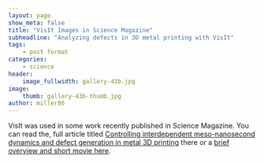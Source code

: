 ```yaml
---
layout: page
show_meta: false
title: "VisIt Images in Science Magazine"
subheadline: "Analyzing defects in 3D metal printing with VisIt"
tags:
    - post format
categories:
    - science
header:
    image_fullwidth: gallery-43b.jpg
image:
    thumb: gallery-43b-thumb.jpg
author: miller86
---
```


VisIt was used in some work recently published in Science Magazine.
You can read the, full article titled
[Controlling interdependent meso-nanosecond dynamics and defect generation in metal 3D printing](https://science.sciencemag.org/content/368/6491/660.editor-summary)
there or a [brief overview and short movie here](/examples/ex43).
